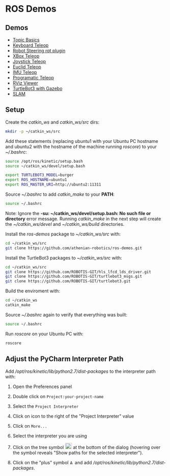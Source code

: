 # ROS Demos

## Demos

* [Topic Basics](topic_basics/)
* [Keyboard Teleop](docs/keyboard_teleop.md)
* [Robot Steering rqt plugin](docs/robot_steering.md)
* [XBox Teleop](xbox_teleop/)
* [Joystick Teleop](docs/joystick_teleop.md)
* [Euclid Teleop](euclid_teleop/)
* [IMU Teleop](imu_teleop/)
* [Programatic Teleop](program_teleop/)
* [RViz Viewer](docs/rviz.md)
* [TurtleBot3 with Gazebo](docs/gazebo_demo.md)
* [SLAM](docs/slam.md)


## Setup

Create the *catkin_ws* and *catkin_ws/src* dirs:
```bash
mkdir -p ~/catkin_ws/src
```

Add these statements (replacing ubuntu1 with your Ubuntu PC hostname and ubuntu2 with
the hostname of the machine running *roscore*) to your *~/.bashrc*:

```bash
source /opt/ros/kinetic/setup.bash
source ~/catkin_ws/devel/setup.bash

export TURTLEBOT3_MODEL=burger
export ROS_HOSTNAME=ubuntu1
export ROS_MASTER_URI=http://ubuntu2:11311
```

Source *~/.bashrc* to add *catkin_make* to your **PATH**:
```bash
source ~/.bashrc
```

Note: Ignore the **-su: ~/catkin_ws/devel/setup.bash: No such file or directory** error message.
Running *catkin_make* in the next step will create the *~/catkin_ws/devel* and *~/catkin_ws/build* directories.

Install the *ros-demos* package to *~/catkin_ws/src* with:

```bash
cd ~/catkin_ws/src
git clone https://github.com/athenian-robotics/ros-demos.git
```

Install the TurtleBot3 packages to *~/catkin_ws/src* with:

```bash
cd ~/catkin_ws/src
git clone https://github.com/ROBOTIS-GIT/hls_lfcd_lds_driver.git
git clone https://github.com/ROBOTIS-GIT/turtlebot3_msgs.git
git clone https://github.com/ROBOTIS-GIT/turtlebot3.git
```

Build the enviroment with:
```bash
cd ~/catkin_ws
catkin_make
```

Source *~/.bashrc* again to verify that everything was built:
```bash
source ~/.bashrc
```

Run *roscore* on your Ubuntu PC with:
```bash
roscore
```

## Adjust the PyCharm Interpreter Path

Add */opt/ros/kinetic/lib/python2.7/dist-packages* to the 
interpreter path with:

1) Open the Preferences panel 

2) Double click on `Project:your-project-name`

3) Select the `Project Interpreter`  

4) Click on icon to the right of the "Project Interpreter" value

5) Click on `More...`
 
6) Select the interpreter you are using 

7) Click on the tree symbol <img title="Show paths for the selected interpreter" src="https://www.jetbrains.com/help/img/idea/2016.3/icon_show_paths.png" width="21" height="19"> at the bottom of the dialog (hovering over the symbol reveals "Show paths for the selected interpreter").

8) Click on the "plus" symbol <img title="Add ⌘N" src="https://www.jetbrains.com/help/img/idea/2016.3/new.png" width="12" height="12"> and add */opt/ros/kinetic/lib/python2.7/dist-packages*.

